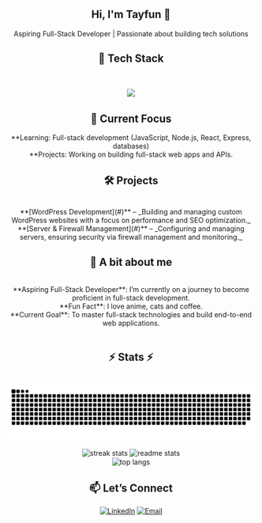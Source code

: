 <div align="center">
<h2 align="center"> Hi, I'm Tayfun 👋</h2>
Aspiring Full-Stack Developer | Passionate about building tech solutions
<br>
<h2 align="center">🔧 Tech Stack</h2>
<br>
<p align="center">
  <img src="https://skillicons.dev/icons?i=js,ts,nodejs,react,nextjs,html,css,tailwind,express,mongodb,docker,linux,cloudflare,figma,vscode&theme=dark" />
</p>

<h2 align="center">🚀 Current Focus</h2>

**Learning</b>: Full-stack development (JavaScript, Node.js, React, Express, databases)<br>
**Projects</b>: Working on building full-stack web apps and APIs.
<br>
<h2 align="center">🛠 Projects</h2>
<br>
**[WordPress Development](#)** – _Building and managing custom WordPress websites with a focus on performance and SEO optimization._<br>
**[Server & Firewall Management](#)** – _Configuring and managing servers, ensuring security via firewall management and monitoring._
<br>
<h2 align="center">🌱 A bit about me</h2>
<br>
**Aspiring Full-Stack Developer**: I’m currently on a journey to become proficient in full-stack development.<br>
**Fun Fact**: I love anime, cats and coffee.<br>
**Current Goal**: To master full-stack technologies and build end-to-end web applications.
</div>
<br>
<h2 align="center">⚡ Stats ⚡</h2>
<br>
<div align="center">
<img  src="https://raw.githubusercontent.com/taqui-786/taqui-786/output/github-contribution-grid-snake.svg" alt="contribution graph" />
</div>
<br>
<div align=center>
  <img width=390 src="https://github-readme-streak-stats-salesp07.vercel.app/?user=TayfunTurkmen&count_private=true&theme=react&border_radius=10" alt="streak stats"/>
  <img width=390 src="https://github-readme-stats-salesp07.vercel.app/api?username=TayfunTurkmen&count_private=true&show_icons=true&theme=react&rank_icon=github&border_radius=10" alt="readme stats" />
  <br/>
  <img width=325 align="center" src="https://github-readme-stats-salesp07.vercel.app/api/top-langs/?username=taqui-786&hide=HTML&langs_count=8&layout=compact&theme=react&border_radius=10&size_weight=0.5&count_weight=0.5&exclude_repo=github-readme-stats" alt="top langs" />

<h2 align="center">📫 Let’s Connect</h2>

[![LinkedIn](https://img.shields.io/badge/LinkedIn-0077B5?style=for-the-badge&logo=linkedin&logoColor=white)](https://www.linkedin.com/in/tayfun-/) 
[![Email](https://img.shields.io/badge/Email-D14836?style=for-the-badge&logo=gmail&logoColor=white)](mailto:i@tayfun.tr)
</div>
